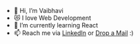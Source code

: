 - 👋 Hi, I’m Vaibhavi
- :heart_eyes_cat: I love Web Development
- 🌱 I’m currently learning React 
- 📫 Reach me via [LinkedIn](https://www.linkedin.com/in/vaibhavi-pore-242042211/) or [Drop a Mail](mailto:porevaibhavi5@gmail.com) :)

<!---
vpore/vpore is a ✨ special ✨ repository because its `README.md` (this file) appears on your GitHub profile.
You can click the Preview link to take a look at your changes.
--->
